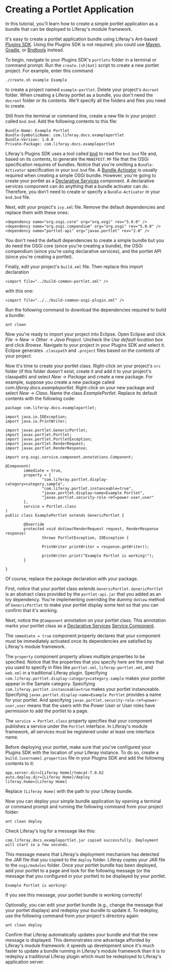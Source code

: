 # Creating a Portlet Application

In this tutorial, you'll learn how to create a simple portlet application as a
bundle that can be deployed to Liferay's module framework.

It's easy to create a portlet application bundle using Liferay's Ant-based
[Plugins SDK](http://www.liferay.com/downloads/liferay-portal/available-releases).
Using the Plugins SDK is not required; you could use
[Maven](https://maven.apache.org), [Gradle](https://gradle.org), or
[Bndtools](http://bndtools.org) instead.

To begin, navigate to your Plugins SDK's `portlets` folder in a terminal or
command prompt. Run the `create.[sh|bat]` script to create a new portlet
project. For example, enter this command

    ./create.sh example Example

to create a project named `example-portlet`. Delete your project's `docroot`
folder. When creating a Liferay portlet as a bundle, you don't need the
`docroot` folder or its contents. We'll specify all the folders and files you
need to create.

Still from the terminal or command line, create a new file in your project
called `bnd.bnd`. Add the following contents to this file:

    Bundle-Name: Example Portlet
    Bundle-SymbolicName: com.liferay.docs.exampleportlet
    Bundle-Version: 1.0.0
    Private-Package: com.liferay.docs.exampleportlet

Liferay's Plugins SDK uses a tool called [bnd](http://www.aqute.biz/Bnd/Bnd) to
read the `bnd.bnd` file and, based on its contents, to generate the
`MANIFEST.MF` file that the OSGi specification requires of bundles. Notice that
you're omitting a `Bundle-Activator` specification in your `bnd.bnd` file. A
[Bundle Activator](http://wiki.osgi.org/wiki/Bundle-Activator) is usually
required when creating a simple OSGi bundle. However, you're going to create
your portlet as a
[Declarative Services](http://wiki.osgi.org/wiki/Declarative_Services)
component. A declarative services component can do anything that a bundle
activator can do. Therefore, you don't need to create or specify a
`Bundle-Activator` in your `bnd.bnd` file.

Next, edit your project's `ivy.xml` file. Remove the default dependencies and
replace them with these ones:

    <dependency name="org.osgi.core" org="org.osgi" rev="5.0.0" />
    <dependency name="org.osgi.compendium" org="org.osgi" rev="5.0.0" />
    <dependency name="portlet-api" org="javax.portlet" rev="2.0" />

You don't need the default dependencies to create a simple bundle but you do
need the OSGi core (since you're creating a bundle), the OSGi compendium (since
you're using declarative services), and the portlet API (since you're creating a
portlet).

Finally, edit your project's `build.xml` file. Then replace this import
declaration

    <import file="../build-common-portlet.xml" />

with this one:

    <import file="../../build-common-osgi-plugin.xml" />

Run the following command to download the dependencies required to build a
bundle:

    ant clean

Now you're ready to import your project into Eclipse. Open Eclipse and click
*File* &rarr; *New* &rarr; *Other* &rarr; *Java Project*. Uncheck the *Use
default location* box and click *Browse*. Navigate to your project in your
Plugins SDK and select it. Eclipse generates `.classpath` and `.project` files
based on the contents of your project.

Now it's time to create your portlet class. Right-click on your project's `src`
folder (if this folder doesn't exist, create it and add it to your project's
classpath) and select *New* &rarr; *Package* and create a new package. For
example, suppose you create a new package called
*com.liferay.docs.exampleportlet*. Right-click on your new package and select
*New* &rarr; *Class*. Name the class *ExamplePortlet*. Replace its default
contents with the following code:

    package com.liferay.docs.exampleportlet;

    import java.io.IOException;
    import java.io.PrintWriter;

    import javax.portlet.GenericPortlet;
    import javax.portlet.Portlet;
    import javax.portlet.PortletException;
    import javax.portlet.RenderRequest;
    import javax.portlet.RenderResponse;

    import org.osgi.service.component.annotations.Component;

    @Component(
            immediate = true,
            property = {
                    "com.liferay.portlet.display-category=category.sample",
                    "com.liferay.portlet.instanceable=true",
                    "javax.portlet.display-name=Example Portlet",
                    "javax.portlet.security-role-ref=power-user,user"
            },
            service = Portlet.class
    )
    public class ExamplePortlet extends GenericPortlet {
            
            @Override
            protected void doView(RenderRequest request, RenderResponse response)
                    throws PortletException, IOException {

                    PrintWriter printWriter = response.getWriter();

                    printWriter.print("Example Portlet is working!");
            }

    }

Of course, replace the package declaration with your package.

First, notice that your portlet class extends `GenericPortlet`. `GenericPortlet`
is an abstract class provided by the `portlet-api.jar` that you added as an Ivy
dependency. You're implementing overriding the dummy `doView` method of
`GenericPortlet` to make your portlet display some text so that you can confirm
that it's working.

Next, notice the `@Component` annotation on your portlet class. This annotation
marks your portlet class as a
[Declarative Services](http://wiki.osgi.org/wiki/Declarative_Services)
[Service Component](https://osgi.org/javadoc/r5/cmpn/org/osgi/service/component/annotations/Component.html).

The `immediate = true` component property declares that your component must be
immediately activated once its dependencies are satisfied by Liferay's module
framework.

The `property` component property allows multiple properties to be specified.
Notice that the properties that you specify here are the ones that you used to
specify in files like `portlet.xml`, `liferay-portlet.xml`, and `web.xml` in a
traditional Liferay plugin. Specifying
`com.liferay.portlet.display-category=category.sample` makes your portlet appear
in the Sample category. Specifying `com.liferay.portlet.instanceable=true` makes
your portlet instanceable. Specifying `javax.portlet.display-name=Example
Portlet` provides a name for your portlet. And specifying
`javax.portlet.security-role-ref=power-user,user` means that the users with the
Power User or User roles have permission to add the portlet to a page.

The `service = Portlet.class` property specifies that your component publishes a
service under the `Portlet` interface. In Liferay's module framework, all
services must be registered under at least one interface name.

Before deploying your portlet, make sure that you've configured your Plugins SDK
with the location of your Liferay instance. To do so, create a
`build.[username].properties` file in your Plugins SDK and add the following
contents to it:

    app.server.dir=[Liferay Home]/tomcat-7.0.62
    auto.deploy.dir=[Liferay Home]/deploy
    liferay.home=[Liferay Home]

Replace `[Liferay Home]` with the path to your Liferay bundle.

Now you can deploy your simple bundle application by opening a terminal or
command prompt and running the following command from your project folder:

    ant clean deploy

Check Liferay's log for a message like this:

    com.liferay.docs.exampleportlet.jar copied successfully. Deployment will start in a few seconds.

This message means that Liferay's deployment mechanism has detected the JAR file
that you copied to the `deploy` folder. Liferay copies your JAR file to the
`osgi/modules` folder. Once your portlet bundle has been deployed, add your
portlet to a page and look for the following message (or the message that you
configured in your portlet) to be displayed by your portlet.

    Example Portlet is working!

If you see this message, your portlet bundle is working correctly!

Optionally, you can edit your portlet bundle (e.g., change the message that your
portlet displays) and redeploy your bundle to update it. To redeploy, use the
following command from your project's directory again:

    ant clean deploy

Confirm that Liferay automatically updates your bundle and that the new message
is displayed. This demonstrates one advantage afforded by Liferay's module
framework: it speeds up development since it's much faster to update a bundle
running in Liferay's module framework than it is to redeploy a traditional
Liferay plugin which must be redeployed to Liferay's application server.
